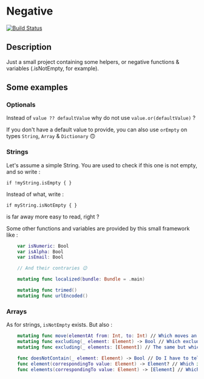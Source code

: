 # Negative

[![Build Status](https://travis-ci.com/DamienBallenghien/Negative.svg?branch=master)](https://travis-ci.com/DamienBallenghien/Negative)

## Description
Just a small project containing some helpers, or negative functions &amp; variables (.isNotEmpty, for example). 


## Some examples

### Optionals

Instead of `value ?? defaultValue` why do not use `value.or(defaultValue)` ?

If you don't have a default value to provide, you can also use `orEmpty` on types `String`, `Array` & `Dictionary` 🙃


### Strings

Let's assume a simple String. You are used to check if this one is not empty, and so write :

`if !myString.isEmpty { }`

Instead of what, write :

`if myString.isNotEmpty { }`

is far away more easy to read, right ?


Some other functions and variables are provided by this small framework like : 

```swift
    var isNumeric: Bool
    var isAlpha: Bool
    var isEmail: Bool

    // And their contraries 😉

    mutating func localized(bundle: Bundle = .main)

    mutating func trimed()
    mutating func urlEncoded()
```


### Arrays

As for strings, `isNotEmpty` exists. But also : 

```swift
    mutating func move(elementAt from: Int, to: Int) // Which moves an element from a position to another
    mutating func excluding(_ element: Element) -> Bool // Which excludes an element from your array and tells you if the element was really present
    mutating func excluding(_ elements: [Element]) // The same but which more elements, without return

    func doesNotContain(_ element: Element) -> Bool // Do I have to tell you ?
    func element(correspondingTo value: Element) -> Element? // Which is a `firstWhere` simplified
    func elements(correspondingTo value: Element) -> [Element] // Which is a `sorted` simplified
```


